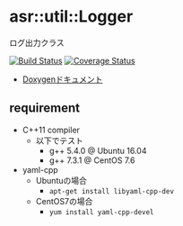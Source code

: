 # asr::util::Logger

ログ出力クラス

[![Build Status](https://travis-ci.org/asura/logger.svg?branch=master)](https://travis-ci.org/asura/logger)
 [![Coverage Status](https://coveralls.io/repos/github/asura/logger/badge.svg?branch=master)](https://coveralls.io/github/asura/logger?branch=master)

* [Doxygenドキュメント](https://asura.github.io/logger/)

## requirement

* C++11 compiler
  * 以下でテスト
    * g++ 5.4.0 @ Ubuntu 16.04
    * g++ 7.3.1 @ CentOS 7.6
* yaml-cpp
  * Ubuntuの場合
    * `apt-get install libyaml-cpp-dev`
  * CentOS7の場合
    * `yum install yaml-cpp-devel`
